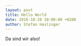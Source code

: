 ```yaml
---
layout: post
title: Hello World
date: 2016-10-28 10:00:00 +0200
author: Stefan Haslinger
---
```


Da sind wir also!
